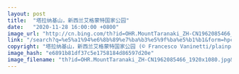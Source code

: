 ```yaml
---
layout: post
title:  "塔拉纳基山，新西兰艾格蒙特国家公园"
date:   "2020-11-28 16:00:00 +0800"
image_url: "http://cn.bing.com/th?id=OHR.MountTaranaki_ZH-CN1962085466_1920x1080.jpg&rf=LaDigue_1920x1080.jpg&pid=hp"
link: "/search?q=%e5%a1%94%e6%8b%89%e7%ba%b3%e5%9f%ba%e5%b1%b1&form=hpcapt&mkt=zh-cn"
copyright: "塔拉纳基山，新西兰艾格蒙特国家公园 (© Francesco Vaninetti/plainpicture)"
image_hash: "e6891b81df37c5e1758184d86597d20e"
image_filename: "th?id=OHR.MountTaranaki_ZH-CN1962085466_1920x1080.jpg&rf=LaDigue_1920x1080.jpg&pid=hp"
---
```

